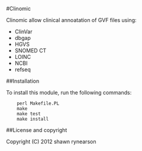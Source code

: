 #Clinomic

Clinomic allow clinical annoatation of GVF files using:

* ClinVar
* dbgap
* HGVS
* SNOMED CT
* LOINC
* NCBI
* refseq

##Installation

To install this module, run the following commands:
```
	perl Makefile.PL
	make
	make test
	make install
```
##License and copyright

Copyright (C) 2012 shawn rynearson

